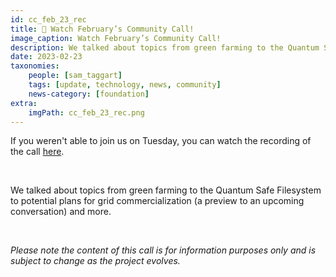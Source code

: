```yaml
---
id: cc_feb_23_rec
title: 👀 Watch February’s Community Call!
image_caption: Watch February’s Community Call!
description: We talked about topics from green farming to the Quantum Safe Filesystem to potential plans for grid commercialization (a preview to an upcoming conversation) and more.
date: 2023-02-23
taxonomies:
    people: [sam_taggart]
    tags: [update, technology, news, community]
    news-category: [foundation]
extra:
    imgPath: cc_feb_23_rec.png
---
```


If you weren't able to join us on Tuesday, you can watch the recording of the call [here](https://forum.threefold.io/t/february-2023-q-a-community-call-recording/3803).

<br/>

We talked about topics from green farming to the Quantum Safe Filesystem to potential plans for grid commercialization (a preview to an upcoming conversation) and more.

<br/>

_Please note the content of this call is for information purposes only and is subject to change as the project evolves._